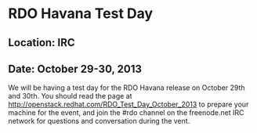 # RDO Havana Test Day
## Location: IRC
## Date: October 29-30, 2013

We will be having a test day for the RDO Havana release on October 29th and 30th. You should read the page at <http://openstack.redhat.com/RDO_Test_Day_October_2013> to prepare your machine for the event, and join the #rdo channel on the freenode.net IRC network for questions and conversation during the vent.

